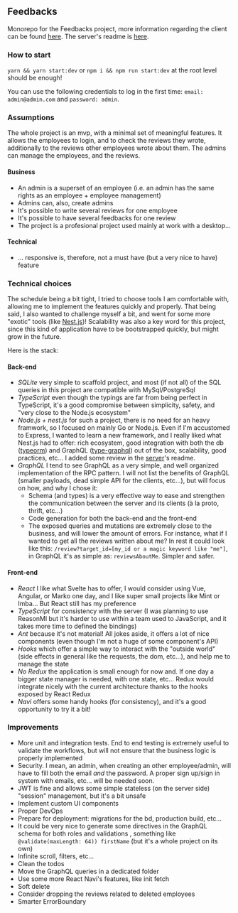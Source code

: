 ## Feedbacks

Monorepo for the Feedbacks project, more information regarding the client can be found [here](https://github.com/gaku-sei/feedbacks/blob/master/packages/client/README.md).
The server's readme is [here](https://github.com/gaku-sei/feedbacks/blob/master/packages/server/README.md).

### How to start

`yarn && yarn start:dev` or `npm i && npm run start:dev` at the root level should be enough!

You can use the following credentials to log in the first time: `email: admin@admin.com` and `password: admin`.

### Assumptions

The whole project is an mvp, with a minimal set of meaningful features.
It allows the employees to login, and to check the reviews they wrote, additionally to the reviews
other employees wrote about them.
The admins can manage the employees, and the reviews.

#### Business

- An admin is a superset of an employee (i.e. an admin has the same rights as an employee + employee management)
- Admins can, also, create admins
- It's possible to write several reviews for one employee
- It's possible to have several feedbacks for one review
- The project is a profesional project used mainly at work with a desktop...

#### Technical

- ... responsive is, therefore, not a must have (but a very nice to have) feature

### Technical choices

The schedule being a bit tight, I tried to choose tools I am comfortable with, allowing me to implement the features quickly and properly.
That being said, I also wanted to challenge myself a bit, and went for some more "exotic" tools (like [Nest.js](https://nestjs.com/))!
Scalability was also a key word for this project, since this kind of application have to be bootstrapped quickly, but might grow in the future.

Here is the stack:

#### Back-end

- _SQLite_ very simple to scaffold project, and most (if not all) of the SQL queries in this project are compatible with MySql/PostgreSql
- _TypeScript_ even though the typings are far from being perfect in TypeScript, it's a good compromise between simplicity, safety, and "very close to the Node.js ecosystem"
- _Node.js + nest.js_ for such a project, there is no need for an heavy framwork, so I focused on mainly Go or Node.js.
  Even if I'm accustomed to Express, I wanted to learn a new framework, and I really liked what Nest.js had to offer:
  rich ecosystem, good integration with both the db ([typeorm](https://typeorm.io/)) and GraphQL ([type-graphql](https://typegraphql.ml/)) out of the box,
  scalability, good practices, etc...
  I added some review in the [server](https://github.com/gaku-sei/feedbacks/blob/master/packages/server/README.md)'s readme.
- _GraphQL_ I tend to see GraphQL as a very simple, and well organized implementation of the RPC pattern.
  I will not list the benefits of GraphQL (smaller payloads, dead simple API for the clients, etc...), but will focus on how, and why I chose it:
  - Schema (and types) is a very effective way to ease and strengthen the communication between the server and its clients (à la proto, thrift, etc...)
  - Code generation for both the back-end and the front-end
  - The exposed queries and mutations are extremely close to the business, and will lower the amount of errors.
    For instance, what if I wanted to get all the reviews written about me?
    In rest it could look like this: `/review?target_id=[my_id or a magic keyword like "me"]`,
    in GraphQL it's as simple as: `reviewsAboutMe`.
    Simpler and safer.

#### Front-end

- _React_ I like what Svelte has to offer, I would consider using Vue, Angular, or Marko one day, and I like super small
  projects like Mint or Imba... But React still has my preference
- _TypeScript_ for consistency with the server
  (I was planning to use ReasonMl but it's harder to use within a team used to JavaScript, and it takes more time to defined the bindings)
- _Ant_ because it's not material! All jokes aside, it offers a lot of nice components (even though I'm not a huge of some component's API)
- _Hooks_ which offer a simple way to interact with the "outside world" (side effects in general like the requests, the dom, etc...),
  and help me to manage the state
- _No Redux_ the application is small enough for now and. If one day a bigger state manager is needed, with one state, etc...
  Redux would integrate nicely with the current architecture thanks to the hooks exposed by React Redux
- _Navi_ offers some handy hooks (for consistency), and it's a good opportunity to try it a bit!

### Improvements

- More unit and integration tests. End to end testing is extremely useful to validate the workflows, but will not
  ensure that the business logic is properly implemented
- Security. I mean, an admin, when creating an other employee/admin, will have to fill both the email _and_ the password.
  A proper sign up/sign in system with emails, etc... will be needed soon.
- JWT is fine and allows some simple stateless (on the server side) "session" management, but it's a bit unsafe
- Implement custom UI components
- Proper DevOps
- Prepare for deployment: migrations for the bd, production build, etc...
- It could be very nice to generate some directives in the GraphQL schema for both roles and validations
  , something like `@validate(maxLength: 64)) firstName` (but it's a whole project on its own)
- Infinite scroll, filters, etc...
- Clean the todos
- Move the GraphQL queries in a dedicated folder
- Use some more React Navi's features, like init fetch
- Soft delete
- Consider dropping the reviews related to deleted employees
- Smarter ErrorBoundary
